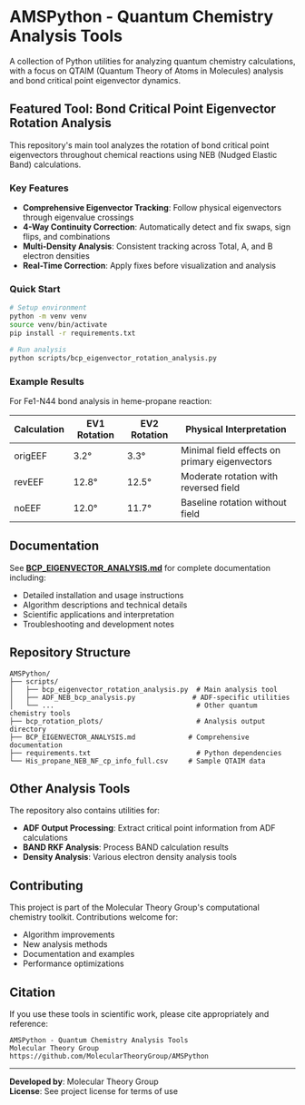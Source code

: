 # AMSPython - Quantum Chemistry Analysis Tools

A collection of Python utilities for analyzing quantum chemistry calculations, with a focus on QTAIM (Quantum Theory of Atoms in Molecules) analysis and bond critical point eigenvector dynamics.

## Featured Tool: Bond Critical Point Eigenvector Rotation Analysis

This repository's main tool analyzes the rotation of bond critical point eigenvectors throughout chemical reactions using NEB (Nudged Elastic Band) calculations.

### Key Features

- **Comprehensive Eigenvector Tracking**: Follow physical eigenvectors through eigenvalue crossings
- **4-Way Continuity Correction**: Automatically detect and fix swaps, sign flips, and combinations
- **Multi-Density Analysis**: Consistent tracking across Total, A, and B electron densities
- **Real-Time Correction**: Apply fixes before visualization and analysis

### Quick Start

```bash
# Setup environment
python -m venv venv
source venv/bin/activate
pip install -r requirements.txt

# Run analysis
python scripts/bcp_eigenvector_rotation_analysis.py
```

### Example Results

For Fe1-N44 bond analysis in heme-propane reaction:

| Calculation | EV1 Rotation | EV2 Rotation | Physical Interpretation |
|-------------|--------------|--------------|------------------------|
| origEEF     | 3.2°         | 3.3°         | Minimal field effects on primary eigenvectors |
| revEEF      | 12.8°        | 12.5°        | Moderate rotation with reversed field |
| noEEF       | 12.0°        | 11.7°        | Baseline rotation without field |

## Documentation

See **[BCP_EIGENVECTOR_ANALYSIS.md](BCP_EIGENVECTOR_ANALYSIS.md)** for complete documentation including:

- Detailed installation and usage instructions
- Algorithm descriptions and technical details
- Scientific applications and interpretation
- Troubleshooting and development notes

## Repository Structure

```
AMSPython/
├── scripts/
│   ├── bcp_eigenvector_rotation_analysis.py  # Main analysis tool
│   ├── ADF_NEB_bcp_analysis.py              # ADF-specific utilities
│   └── ...                                   # Other quantum chemistry tools
├── bcp_rotation_plots/                       # Analysis output directory
├── BCP_EIGENVECTOR_ANALYSIS.md             # Comprehensive documentation
├── requirements.txt                          # Python dependencies
└── His_propane_NEB_NF_cp_info_full.csv     # Sample QTAIM data
```

## Other Analysis Tools

The repository also contains utilities for:

- **ADF Output Processing**: Extract critical point information from ADF calculations
- **BAND RKF Analysis**: Process BAND calculation results
- **Density Analysis**: Various electron density analysis tools

## Contributing

This project is part of the Molecular Theory Group's computational chemistry toolkit. Contributions welcome for:

- Algorithm improvements
- New analysis methods
- Documentation and examples
- Performance optimizations

## Citation

If you use these tools in scientific work, please cite appropriately and reference:
```
AMSPython - Quantum Chemistry Analysis Tools
Molecular Theory Group
https://github.com/MolecularTheoryGroup/AMSPython
```

---

**Developed by**: Molecular Theory Group  
**License**: See project license for terms of use